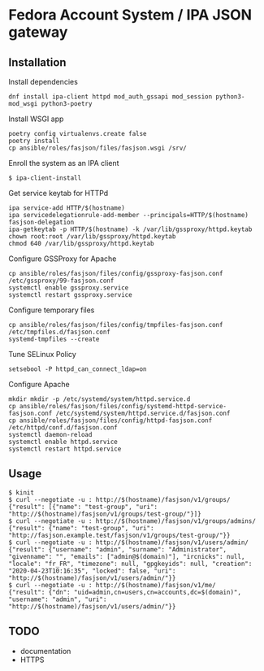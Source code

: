 # Fedora Account System / IPA JSON gateway

## Installation

Install dependencies

```
dnf install ipa-client httpd mod_auth_gssapi mod_session python3-mod_wsgi python3-poetry
```

Install WSGI app

```
poetry config virtualenvs.create false
poetry install
cp ansible/roles/fasjson/files/fasjson.wsgi /srv/
```

Enroll the system as an IPA client

```
$ ipa-client-install
```

Get service keytab for HTTPd

```
ipa service-add HTTP/$(hostname)
ipa servicedelegationrule-add-member --principals=HTTP/$(hostname) fasjson-delegation
ipa-getkeytab -p HTTP/$(hostname) -k /var/lib/gssproxy/httpd.keytab
chown root:root /var/lib/gssproxy/httpd.keytab
chmod 640 /var/lib/gssproxy/httpd.keytab
```

Configure GSSProxy for Apache

```
cp ansible/roles/fasjson/files/config/gssproxy-fasjson.conf /etc/gssproxy/99-fasjson.conf
systemctl enable gssproxy.service
systemctl restart gssproxy.service
```

Configure temporary files

```
cp ansible/roles/fasjson/files/config/tmpfiles-fasjson.conf /etc/tmpfiles.d/fasjson.conf
systemd-tmpfiles --create
```

Tune SELinux Policy

```
setsebool -P httpd_can_connect_ldap=on
```

Configure Apache

```
mkdir mkdir -p /etc/systemd/system/httpd.service.d
cp ansible/roles/fasjson/files/config/systemd-httpd-service-fasjson.conf /etc/systemd/system/httpd.service.d/fasjson.conf
cp ansible/roles/fasjson/files/config/httpd-fasjson.conf /etc/httpd/conf.d/fasjson.conf
systemctl daemon-reload
systemctl enable httpd.service
systemctl restart httpd.service
```

## Usage

```
$ kinit
$ curl --negotiate -u : http://$(hostname)/fasjson/v1/groups/
{"result": [{"name": "test-group", "uri": "http://$(hostname)/fasjson/v1/groups/test-group/"}]}
$ curl --negotiate -u : http://$(hostname)/fasjson/v1/groups/admins/
{"result": {"name": "test-group", "uri": "http://fasjson.example.test/fasjson/v1/groups/test-group/"}}
$ curl --negotiate -u : http://$(hostname)/fasjson/v1/users/admin/
{"result": {"username": "admin", "surname": "Administrator", "givenname": "", "emails": ["admin@$(domain)"], "ircnicks": null, "locale": "fr_FR", "timezone": null, "gpgkeyids": null, "creation": "2020-04-23T10:16:35", "locked": false, "uri": "http://$(hostname)/fasjson/v1/users/admin/"}}
$ curl --negotiate -u : http://$(hostname)/fasjson/v1/me/
{"result": {"dn": "uid=admin,cn=users,cn=accounts,dc=$(domain)", "username": "admin", "uri": "http://$(hostname)/fasjson/v1/users/admin/"}}
```

## TODO

- documentation
- HTTPS

